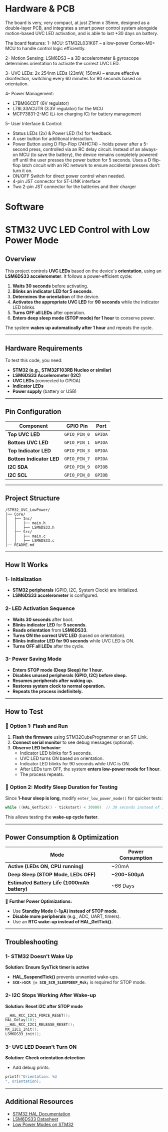 # Hardware & PCB
The board is very, very compact, at just 21mm x 35mm, designed as a double-layer PCB, and integrates a smart power control system alongside motion-based UVC LED activation, and is able to last +30 days on battery.

The board features:
1- MCU: STM32L031K6T – a low-power Cortex-M0+ MCU to handle control logic efficiently.

2- Motion Sensing: LSM6DS3 – a 3D accelerometer & gyroscope determines orientation to activate the correct UVC LED.

3- UVC LEDs: 2x 254nm LEDs (23mW, 150mA) – ensure effective disinfection, switching every 60 minutes for 90 seconds based on orientation.

4- Power Management:
- L7BM06CDT (6V regulator)
- L78L33ACUTR (3.3V regulator) for the MCU
- MCP73831-2-MC (Li-ion charging IC) for battery management

5- User Interface & Control:
- Status LEDs (2x) & Power LED (1x) for feedback.
- A user button for additional interaction.
- Power Button using D Flip-Flop (74HC74) – holds power after a 5-second press, controlled via an RC delay circuit.
Instead of an always-on MCU (to save the battery), the device remains completely powered off until the user presses the power button for 5 seconds.
Uses a D flip-flop latch circuit with an RC network to ensure accidental presses don’t turn it on.
- ON/OFF Switch for direct power control when needed.
- 4-pin JST connector for ST-LINK interface
- Two 2-pin JST connector for the batteries and their charger

# Software
# **STM32 UVC LED Control with Low Power Mode**

## **Overview**

This project controls **UVC LEDs** based on the device's **orientation**, using an **LSM6DS33 accelerometer**. It follows a power-efficient cycle:

1. **Waits 30 seconds** before activating.
2. **Blinks an indicator LED for 5 seconds**.
3. **Determines the orientation** of the device.
4. **Activates the appropriate UVC LED** for **90 seconds** while the indicator LED blinks.
5. **Turns OFF all LEDs** after operation.
6. **Enters deep sleep mode (STOP mode) for 1 hour** to conserve power.

The system **wakes up automatically after 1 hour** and repeats the cycle.

---

## **Hardware Requirements**

To test this code, you need:

- **STM32 (e.g., STM32F103RB Nucleo or similar)**
- **LSM6DS33 Accelerometer (I2C)**
- **UVC LEDs** (connected to GPIOA)
- **Indicator LEDs**
- **Power supply** (battery or USB)

---

## **Pin Configuration**

| **Component**            | **GPIO Pin** | **Port** |
| ------------------------ | ------------ | -------- |
| **Top UVC LED**          | `GPIO_PIN_0` | `GPIOA`  |
| **Bottom UVC LED**       | `GPIO_PIN_1` | `GPIOA`  |
| **Top Indicator LED**    | `GPIO_PIN_3` | `GPIOA`  |
| **Bottom Indicator LED** | `GPIO_PIN_7` | `GPIOA`  |
| **I2C SDA**              | `GPIO_PIN_9` | `GPIOB`  |
| **I2C SCL**              | `GPIO_PIN_8` | `GPIOB`  |

---

## **Project Structure**

```
/STM32_UVC_LowPower/
│── Core/
│   ├── Inc/
│   │   ├── main.h
│   │   ├── LSM6DS33.h
│   ├── Src/
│   │   ├── main.c
│   │   ├── LSM6DS33.c
│── README.md
```

---

## **How It Works**

### **1- Initialization**

- **STM32 peripherals** (GPIO, I2C, System Clock) are initialized.
- **LSM6DS33 accelerometer** is configured.

### **2- LED Activation Sequence**

- **Waits 30 seconds** after boot.
- **Blinks indicator LED** for **5 seconds**.
- **Reads orientation** from **LSM6DS33**.
- **Turns ON the correct UVC LED** (based on orientation).
- **Blinks indicator LED for 90 seconds** while UVC LED is ON.
- **Turns OFF all LEDs** after the cycle.

### **3- Power Saving Mode**

- **Enters STOP mode (Deep Sleep) for 1 hour.**
- **Disables unused peripherals (GPIO, I2C) before sleep.**
- **Resumes peripherals after waking up.**
- **Restores system clock to normal operation.**
- **Repeats the process indefinitely.**

---

## **How to Test**

### **🔹 Option 1: Flash and Run**

1. **Flash the firmware** using STM32CubeProgrammer or an ST-Link.
2. **Connect serial monitor** to see debug messages (optional).
3. **Observe LED behavior**:
   - Indicator LED blinks for 5 seconds.
   - UVC LED turns ON based on orientation.
   - Indicator LED blinks for 90 seconds while UVC is ON.
   - After LEDs turn OFF, the system **enters low-power mode for 1 hour**.
   - The process repeats.

### **🔹 Option 2: Modify Sleep Duration for Testing**

Since **1-hour sleep is long**, modify `enter_low_power_mode()` for quicker tests:

```c
while ((HAL_GetTick() - tickstart) < 30000)  // 30 seconds instead of 1 hour
```

This allows testing the **wake-up cycle faster**.

---

## **Power Consumption & Optimization**

| **Mode**                                     | **Power Consumption** |
| -------------------------------------------- | --------------------- |
| **Active (LEDs ON, CPU running)**            | \~20mA                |
| **Deep Sleep (STOP Mode, LEDs OFF)**         | **\~200-500µA**       |
| **Estimated Battery Life (1000mAh battery)** | \~66 Days             |

🔹 **Further Power Optimizations:**

- Use **Standby Mode (\~1µA) instead of STOP mode**.
- **Disable more peripherals** (e.g., ADC, UART, timers).
- Use an **RTC wake-up instead of HAL\_GetTick().**

---

## **Troubleshooting**

### **1- STM32 Doesn’t Wake Up**

**Solution: Ensure SysTick timer is active**

- **HAL\_SuspendTick()** prevents unwanted wake-ups.
- **`SCB->SCR |= SCB_SCR_SLEEPDEEP_Msk;`** is required for STOP mode.

### **2- I2C Stops Working After Wake-up**

**Solution: Reset I2C after STOP mode**

```c
__HAL_RCC_I2C1_FORCE_RESET();
HAL_Delay(10);
__HAL_RCC_I2C1_RELEASE_RESET();
MX_I2C1_Init();
LSM6DS33_init();
```

### **3- UVC LED Doesn't Turn ON**

**Solution: Check orientation detection**

- Add debug prints:

```c
printf("Orientation: %d
", orientation);
```

---

## **Additional Resources**

- [STM32 HAL Documentation](https://www.st.com/en/embedded-software/stm32cube-mcu-packages.html)
- [LSM6DS33 Datasheet](https://www.st.com/resource/en/datasheet/lsm6ds33.pdf)
- [Low Power Modes on STM32](https://www.st.com/resource/en/application_note/an4830-lowpower-modes-for-stm32-mcus.pdf)



